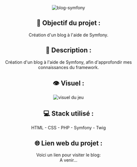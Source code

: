 <div align=center><img src="https://user-images.githubusercontent.com/27373255/131920412-f6d45a99-00b1-4942-a1d8-dcc8cc23036e.png" alt="blog-symfony"/></div>
<h2 align=center>🎯 Objectif du projet :</h2>
<p align=center>Création d'un blog à l'aide de Symfony.</p>

<h2 align=center>📝 Description :</h2>

<p align=center>Création d'un blog à l'aide de Symfony, afin d'approfondir mes connaissances du framework.</p>

<h2 align=center>👁️ Visuel :</h2>
<div align=center><img src="https://i.postimg.cc/XvK18NBm/memory.jpg" alt="visuel du jeu"</div>

<h2 align=center>💻 Stack utilisé :</h2>

<p align=center>HTML - CSS - PHP - Symfony - Twig</p>

<h2 align=center>🌐 Lien web du projet :</h2>

<p align=center>Voici un lien pour visiter le blog:</br>
A venir...

